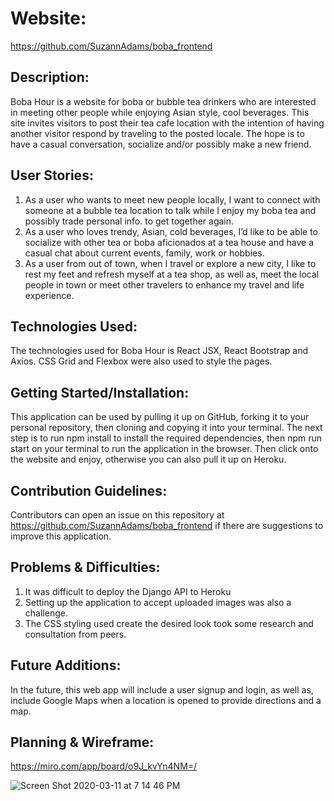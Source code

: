 # Website:

https://github.com/SuzannAdams/boba_frontend

## Description:

Boba Hour is a website for boba or bubble tea drinkers who are interested in meeting other people while enjoying Asian style, cool beverages. This site invites visitors to post their tea cafe location with the intention of having another visitor respond by traveling to the posted locale. The hope is to have a casual conversation, socialize and/or possibly make a new friend.

## User Stories:

1. As a user who wants to meet new people locally, I want to connect with someone at a bubble tea location to talk while I enjoy my boba tea and possibly trade personal info. to get together again.
2. As a user who loves trendy, Asian, cold beverages, I’d like to be able to socialize with other tea or boba aficionados at a tea house and have a casual chat about current events, family, work or hobbies.
3. As a user from out of town, when I travel or explore a new city, I like to rest my feet and refresh myself at a tea shop, as well as, meet the local people in town or meet other travelers to enhance my travel and life experience.

## Technologies Used:

The technologies used for Boba Hour is React JSX, React Bootstrap and Axios. CSS Grid and Flexbox were also used to style the pages.

## Getting Started/Installation:

This application can be used by pulling it up on GitHub, forking it to your personal repository, then cloning and copying it into your terminal. The next step is to run npm install to install the required dependencies, then npm run start on your terminal to run the application in the browser. Then click onto the website and enjoy, otherwise you can also pull it up on Heroku.

## Contribution Guidelines:

Contributors can open an issue on this repository at https://github.com/SuzannAdams/boba_frontend if there are suggestions to improve this application.

## Problems & Difficulties:

1. It was difficult to deploy the Django API to Heroku
2. Setting up the application to accept uploaded images was also a challenge.
3. The CSS styling used create the desired look took some research and consultation from peers.

## Future Additions:

In the future, this web app will include a user signup and login, as well as, include Google Maps when a location is opened to provide directions and a map.

## Planning & Wireframe:

https://miro.com/app/board/o9J_kvYn4NM=/

![Screen Shot 2020-03-11 at 7 14 46 PM](https://user-images.githubusercontent.com/58324606/76480693-bd61c180-63cc-11ea-9b56-147bf0e431a2.png)
